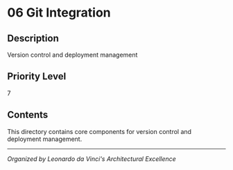 # 06 Git Integration

## Description
Version control and deployment management

## Priority Level
7

## Contents
This directory contains core components for version control and deployment management.

---
*Organized by Leonardo da Vinci's Architectural Excellence*
